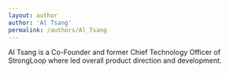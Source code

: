 ```yaml
---
layout: author
author: 'Al Tsang'
permalink: /authors/Al_Tsang
---
```


Al Tsang is a Co-Founder and former Chief Technology Officer of StrongLoop where led overall product direction and development.
